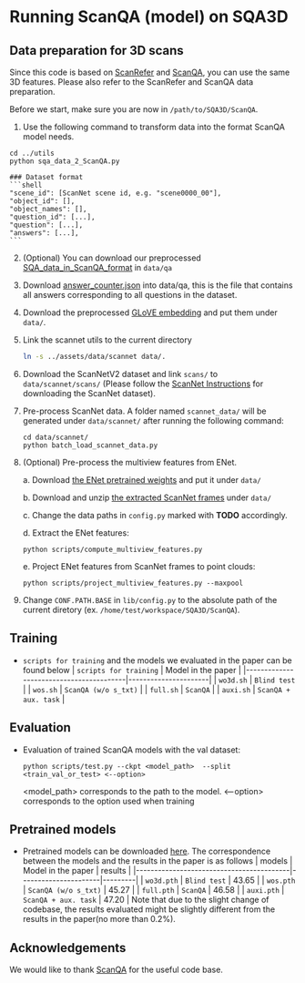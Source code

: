 # Running ScanQA (model) on SQA3D

## Data preparation for 3D scans

Since this code is based on [ScanRefer](https://github.com/daveredrum/ScanRefer) and [ScanQA](https://github.com/ATR-DBI/ScanQA), you can use the same 3D features. Please also refer to the ScanRefer and ScanQA data preparation.

Before we start, make sure you are now in `/path/to/SQA3D/ScanQA`.

1. Use the following command to transform data into the format ScanQA model needs.
```shell
cd ../utils
python sqa_data_2_ScanQA.py
```

    ### Dataset format
    ```shell
    "scene_id": [ScanNet scene id, e.g. "scene0000_00"],
    "object_id": [],
    "object_names": [],
    "question_id": [...],
    "question": [...],
    "answers": [...],
    ```
2. (Optional) You can download our preprocessed [SQA_data_in_ScanQA_format](https://zenodo.org/record/7792397/files/ScanQA_format.zip?download=1) in `data/qa`
3. Download [answer_counter.json](https://zenodo.org/record/7792397/files/answer_counter.json?download=1) into data/qa, this is the file that contains all answers corresponding to all questions in the dataset.
4. Download the preprocessed [GLoVE embedding](http://kaldir.vc.in.tum.de/glove.p) and put them under `data/`.
5. Link the scannet utils to the current directory
    ```bash
    ln -s ../assets/data/scannet data/.
    ```

6. Download the ScanNetV2 dataset and link `scans/` to `data/scannet/scans/` (Please follow the [ScanNet Instructions](../assets/data/scannet/README.md) for downloading the ScanNet dataset).
7. Pre-process ScanNet data. A folder named `scannet_data/` will be generated under `data/scannet/` after running the following command:
    ```shell
    cd data/scannet/
    python batch_load_scannet_data.py
    ```

8. (Optional) Pre-process the multiview features from ENet.

    a. Download [the ENet pretrained weights](http://kaldir.vc.in.tum.de/ScanRefer/scannetv2_enet.pth) and put it under `data/`

    b. Download and unzip [the extracted ScanNet frames](http://kaldir.vc.in.tum.de/3dsis/scannet_train_images.zip) under `data/`

    c. Change the data paths in `config.py` marked with __TODO__ accordingly.

    d. Extract the ENet features:
    ```shell
    python scripts/compute_multiview_features.py
    ```

    e. Project ENet features from ScanNet frames to point clouds:
    ```shell
    python scripts/project_multiview_features.py --maxpool
    ```

9. Change `CONF.PATH.BASE` in `lib/config.py` to the absolute path of the current diretory (ex. `/home/test/workspace/SQA3D/ScanQA`).

## Training
- `scripts for training` and the models we evaluated in the paper can be found below
    | `scripts for training`                  |  Model in the paper  |
    |-----------------------------------------|----------------------|
    | `wo3d.sh`                               | `Blind test`         |
    | `wos.sh`                                | `ScanQA (w/o s_txt)` |
    | `full.sh`                               | `ScanQA`             |
    | `auxi.sh`                               | `ScanQA + aux. task` |

## Evaluation
- Evaluation of trained ScanQA models with the val dataset:

  ```shell
  python scripts/test.py --ckpt <model_path>  --split <train_val_or_test> <--option>
  ```

  <model_path> corresponds to the path to the model.
  <--option> corresponds to the option used when training

## Pretrained models
- Pretrained models can be downloaded [here](https://drive.google.com/drive/folders/1WJlvLUslAOwe846oJ1W4kpmck_SlkPUR?usp=share_link). The correspondence between the models and the results in the paper is as follows
    | models                                   |  Model in the paper  | results |
    |------------------------------------------|----------------------|---------|
    | `wo3d.pth`                               | `Blind test`         |  43.65  |
    | `wos.pth`                                | `ScanQA (w/o s_txt)` |  45.27  |
    | `full.pth`                               | `ScanQA`             |  46.58  |
    | `auxi.pth`                               | `ScanQA + aux. task` |  47.20  |
Note that due to the slight change of codebase, the results evaluated might be slightly different from the results in the paper(no more than 0.2%).

## Acknowledgements
We would like to thank [ScanQA](https://github.com/ATR-DBI/ScanQA) for the useful code base.
